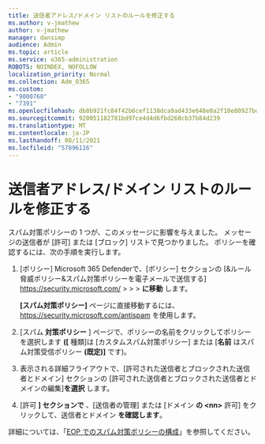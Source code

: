 ```yaml
---
title: 送信者アドレス/ドメイン リストのルールを修正する
ms.author: v-jmathew
author: v-jmathew
manager: dansimp
audience: Admin
ms.topic: article
ms.service: o365-administration
ROBOTS: NOINDEX, NOFOLLOW
localization_priority: Normal
ms.collection: Adm_O365
ms.custom:
- "9000760"
- "7391"
ms.openlocfilehash: db8b921fc84f42b6cef1138dca9ad433e648e0a2f10e80927bd5b0222bfeae3b
ms.sourcegitcommit: 920051182781bd97ce4d4d6fbd268cb37b84d239
ms.translationtype: MT
ms.contentlocale: ja-JP
ms.lasthandoff: 08/11/2021
ms.locfileid: "57896116"
---
```

# <a name="fix-sender-addressdomain-list-rules"></a>送信者アドレス/ドメイン リストのルールを修正する

スパム対策ポリシーの 1 つが、このメッセージに影響を与えました。 メッセージの送信者が [許可] または [ブロック] リストで見つかりました。 ポリシーを確認するには、次の手順を実行します。

1. [ポリシー] Microsoft 365 Defenderで、[ポリシー] セクションの [&ルール脅威ポリシー&スパム対策ポリシーを電子メールで送信する] <https://security.microsoft.com/>  \>  \>  \> **に移動** します。

   **[スパム対策ポリシー]** ページに直接移動するには、<https://security.microsoft.com/antispam> を使用します。

2. [スパム **対策ポリシー** ] ページで、ポリシーの名前をクリックしてポリシーを選択します **([** 種類]は [カスタムスパム対策ポリシー] または [**名前** はスパム対策受信ポリシー **(既定)]** です)。
3. 表示される詳細フライアウトで、[許可された送信者とブロックされた送信者とドメイン] セクションの [許可された送信者とブロックされた送信者とドメインの編集]**を選択** します。
4. [許可 **] セクションで** 、[送信者の管理] または [ドメイン **の \<nn\>** 許可] をクリックして、送信者とドメイン **を確認します**。

詳細については、「[EOP でのスパム対策ポリシーの構成](https://docs.microsoft.com/microsoft-365/security/office-365-security/configure-your-spam-filter-policies)」を参照してください。
